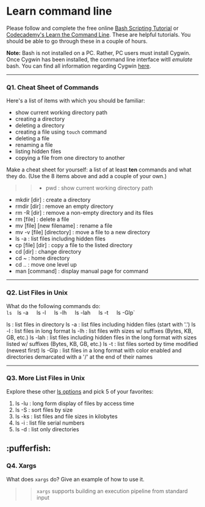 # Learn command line

Please follow and complete the free online [Bash Scripting Tutorial](https://ryanstutorials.net/bash-scripting-tutorial/) or [Codecademy's Learn the Command Line](https://www.codecademy.com/learn/learn-the-command-line). These are helpful tutorials. You should be able to go through these in a couple of hours.

**Note:** Bash is not installed on a PC. Rather, PC users must install Cygwin. Once Cygwin has been installed, the command line interface witll _emulate_ bash. You can find all information regarding Cygwin [here](https://www.cygwin.com/).

---

### Q1.  Cheat Sheet of Commands  

Here's a list of items with which you should be familiar:  
* show current working directory path
* creating a directory
* deleting a directory
* creating a file using `touch` command
* deleting a file
* renaming a file
* listing hidden files
* copying a file from one directory to another

Make a cheat sheet for yourself: a list of at least **ten** commands and what they do.  (Use the 8 items above and add a couple of your own.)  

> > * pwd : show current working directory path
   * mkdir [dir] : create a directory
   * rmdir [dir] : remove an empty directory
   * rm -R [dir] : remove a non-empty directory and its files
   * rm [file] : delete a file
   * mv [file] [new filename] : rename a file
   * mv -v [file] [directory] : move a file to a new directory
   * ls -a : list files including hidden files
   * cp [file] [dir] : copy a file to the listed directory
   * cd [dir] : change directory
   * cd ~ : home directory
   * cd .. : move one level up 
   * man [command] : display manual page for command

---

### Q2.  List Files in Unix   

What do the following commands do:  
`ls 
`ls -a`  
`ls -l`  
`ls -lh`  
`ls -lah`  
`ls -t`  
`ls -Glp`  

>> 

ls : list files in directory
ls -a : list files including hidden files (start with '.')
ls -l : list files in long format
ls -lh : list files with sizes w/ suffixes (Bytes, KB, GB, etc.)
ls -lah : list files including hidden files in the long format with sizes listed w/ suffixes (Bytes, KB, GB, etc.)
ls -t : list files sorted by time modified (newest first)
ls -Glp : list files in a long format with color enabled and directories demarcated with a '/' at the end of their names

---

### Q3.  More List Files in Unix  

Explore these other [ls options](http://www.techonthenet.com/unix/basic/ls.php) and pick 5 of your favorites:

> > 

1. ls -lu : long form display of files by access time
2. ls -S : sort files by size
3. ls -ks : list files and file sizes in kilobytes
4. ls -i : list file serial numbers
5. ls -d : list only directories

:pufferfish:
---

### Q4.  Xargs   

What does `xargs` do? Give an example of how to use it.

> >  `xargs` supports building an execution pipeline from standard input

 

